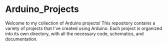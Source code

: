 # Arduino_Projects
Welcome to my collection of Arduino projects! This repository contains a variety of projects that I've created using Arduino. Each project is organized into its own directory, with all the necessary code, schematics, and documentation.
